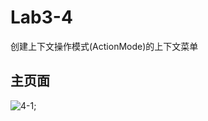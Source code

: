 # Lab3-4
创建上下文操作模式(ActionMode)的上下文菜单
## 主页面
![4-1](https://github.com/HaiErvin/Lab3-4/blob/master/4-1.PNG?raw=true);
